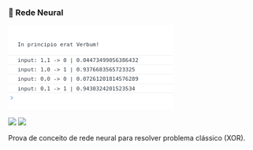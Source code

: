 ### 🤖 Rede Neural

<p align=''>
    <img src="image-network.png" >
</p>

<p align="">
    <img src="https://img.shields.io/github/languages/count/melchisedech333/xor-neural-network?style=for-the-badge" >
    <img src="https://img.shields.io/github/repo-size/melchisedech333/xor-neural-network?style=for-the-badge" >
</p>

Prova de conceito de rede neural para resolver problema clássico (XOR).


